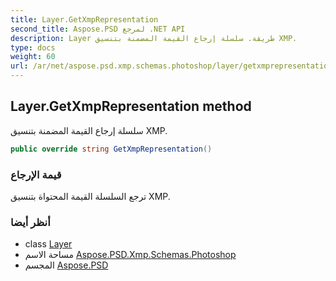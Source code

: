 ```yaml
---
title: Layer.GetXmpRepresentation
second_title: Aspose.PSD لمرجع .NET API
description: Layer طريقة. سلسلة إرجاع القيمة المضمنة بتنسيق XMP.
type: docs
weight: 60
url: /ar/net/aspose.psd.xmp.schemas.photoshop/layer/getxmprepresentation/
---
```

## Layer.GetXmpRepresentation method

سلسلة إرجاع القيمة المضمنة بتنسيق XMP.

```csharp
public override string GetXmpRepresentation()
```

### قيمة الإرجاع

ترجع السلسلة القيمة المحتواة بتنسيق XMP.

### أنظر أيضا

* class [Layer](../)
* مساحة الاسم [Aspose.PSD.Xmp.Schemas.Photoshop](../../layer/)
* المجسم [Aspose.PSD](../../../)


